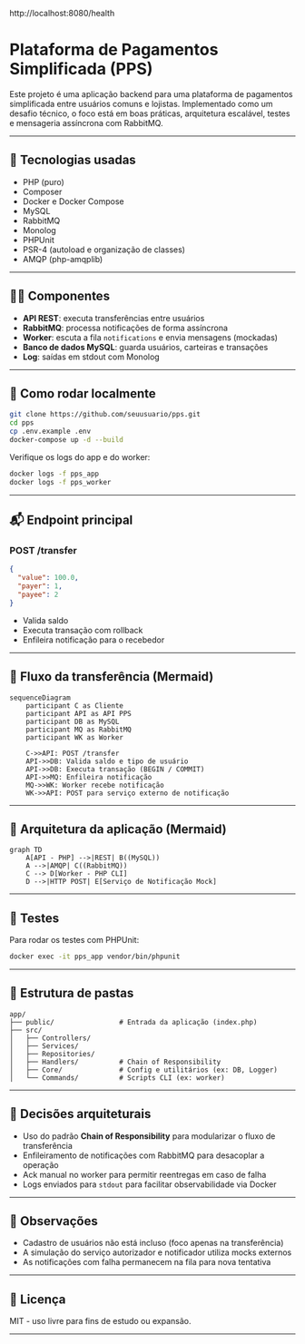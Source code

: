http://localhost:8080/health

# Plataforma de Pagamentos Simplificada (PPS)

Este projeto é uma aplicação backend para uma plataforma de pagamentos simplificada entre usuários comuns e lojistas. Implementado como um desafio técnico, o foco está em boas práticas, arquitetura escalável, testes e mensageria assíncrona com RabbitMQ.

---

## 🚀 Tecnologias usadas

- PHP (puro)
- Composer
- Docker e Docker Compose
- MySQL
- RabbitMQ
- Monolog
- PHPUnit
- PSR-4 (autoload e organização de classes)
- AMQP (php-amqplib)

---

## 🧒‍♂️ Componentes

- **API REST**: executa transferências entre usuários
- **RabbitMQ**: processa notificações de forma assíncrona
- **Worker**: escuta a fila `notifications` e envia mensagens (mockadas)
- **Banco de dados MySQL**: guarda usuários, carteiras e transações
- **Log**: saídas em stdout com Monolog

---

## 📆 Como rodar localmente

```bash
git clone https://github.com/seuusuario/pps.git
cd pps
cp .env.example .env
docker-compose up -d --build
```

Verifique os logs do app e do worker:

```bash
docker logs -f pps_app
docker logs -f pps_worker
```

---

## 📬 Endpoint principal

### POST /transfer

```json
{
  "value": 100.0,
  "payer": 1,
  "payee": 2
}
```

- Valida saldo
- Executa transação com rollback
- Enfileira notificação para o recebedor

---

## 🔄 Fluxo da transferência (Mermaid)

```mermaid
sequenceDiagram
    participant C as Cliente
    participant API as API PPS
    participant DB as MySQL
    participant MQ as RabbitMQ
    participant WK as Worker

    C->>API: POST /transfer
    API->>DB: Valida saldo e tipo de usuário
    API->>DB: Executa transação (BEGIN / COMMIT)
    API->>MQ: Enfileira notificação
    MQ->>WK: Worker recebe notificação
    WK->>API: POST para serviço externo de notificação
```

---

## 🧱 Arquitetura da aplicação (Mermaid)

```mermaid
graph TD
    A[API - PHP] -->|REST| B((MySQL))
    A -->|AMQP| C((RabbitMQ))
    C --> D[Worker - PHP CLI]
    D -->|HTTP POST| E[Serviço de Notificação Mock]
```

---

## 🔪 Testes

Para rodar os testes com PHPUnit:

```bash
docker exec -it pps_app vendor/bin/phpunit
```

---

## 📂 Estrutura de pastas

```
app/
├── public/                # Entrada da aplicação (index.php)
├── src/
│   ├── Controllers/
│   ├── Services/
│   ├── Repositories/
│   ├── Handlers/          # Chain of Responsibility
│   ├── Core/              # Config e utilitários (ex: DB, Logger)
│   └── Commands/          # Scripts CLI (ex: worker)
```

---

## 🧠 Decisões arquiteturais

- Uso do padrão **Chain of Responsibility** para modularizar o fluxo de transferência
- Enfileiramento de notificações com RabbitMQ para desacoplar a operação
- Ack manual no worker para permitir reentregas em caso de falha
- Logs enviados para `stdout` para facilitar observabilidade via Docker

---

## 📌 Observações

- Cadastro de usuários não está incluso (foco apenas na transferência)
- A simulação do serviço autorizador e notificador utiliza mocks externos
- As notificações com falha permanecem na fila para nova tentativa

---

## 📃 Licença

MIT - uso livre para fins de estudo ou expansão.

---
